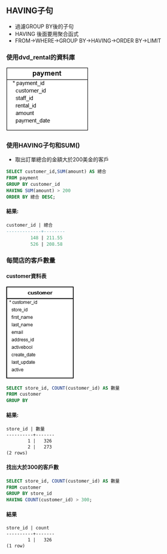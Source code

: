 ## HAVING子句

- 過濾GROUP BY後的子句
- HAVING 後面要用聚合函式
- FROM->WHERE->GROUP BY->HAVING->ORDER BY->LIMIT

### 使用dvd_rental的資料庫
![](./images/pic15.png)

### 使用HAVING子句和SUM()
- 取出訂單總合的金額大於200美金的客戶

```sql
SELECT customer_id,SUM(amount) AS 總合
FROM payment
GROUP BY customer_id
HAVING SUM(amount) > 200
ORDER BY 總合 DESC;
```

#### 結果:

```sql
customer_id | 總合
-------------+--------
         148 | 211.55
         526 | 208.58
```


### 每間店的客戶數量
#### customer資料表

![](./images/pic16.png)

```sql
SELECT store_id, COUNT(customer_id) AS 數量
FROM customer
GROUP BY
```

#### 結果:

```
store_id | 數量
----------+-------
        1 |   326
        2 |   273
(2 rows)
```

#### 找出大於300的客戶數

```sql
SELECT store_id, COUNT(customer_id) AS 數量
FROM customer
GROUP BY store_id
HAVING COUNT(customer_id) > 300;
```

#### 結果

```
store_id | count
----------+-------
        1 |   326
(1 row)
```
